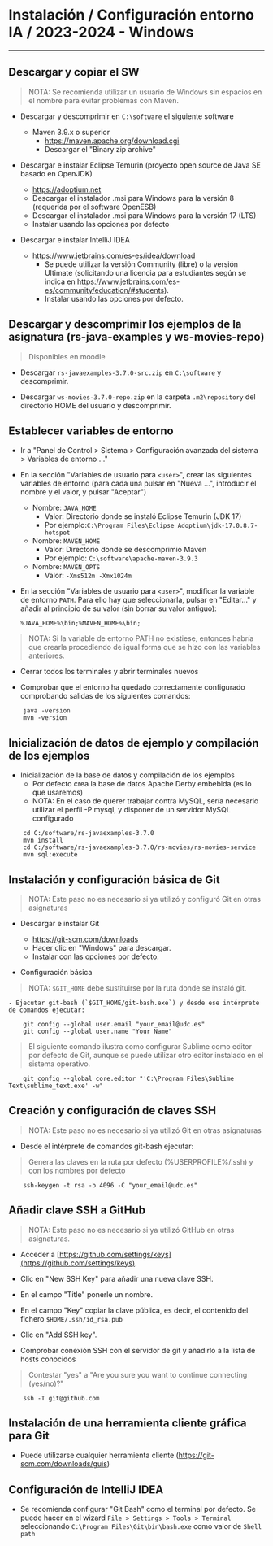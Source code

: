 # Instalación / Configuración entorno IA / 2023-2024 - Windows
-------------------------------------------------------------------------------

## Descargar y copiar el SW 

> NOTA: Se recomienda utilizar un usuario de Windows sin espacios en el nombre 
  para evitar problemas con Maven.

- Descargar y descomprimir en `C:\software` el siguiente software
    - Maven 3.9.x o superior 
        + https://maven.apache.org/download.cgi
        + Descargar el "Binary zip archive"

- Descargar e instalar Eclipse Temurin (proyecto open source de Java SE basado en OpenJDK)
    - https://adoptium.net
    - Descargar el instalador .msi para Windows para la versión 8 (requerida por el software OpenESB)
    - Descargar el instalador .msi para Windows para la versión 17 (LTS) 
    - Instalar usando las opciones por defecto

- Descargar e instalar IntelliJ IDEA
    - https://www.jetbrains.com/es-es/idea/download
        + Se puede utilizar la versión Community (libre) o la versión Ultimate
          (solicitando una licencia para estudiantes según se indica en
          https://www.jetbrains.com/es-es/community/education/#students).
      - Instalar usando las opciones por defecto.
        
## Descargar y descomprimir los ejemplos de la asignatura (rs-java-examples y ws-movies-repo)

> Disponibles en moodle

- Descargar `rs-javaexamples-3.7.0-src.zip` en `C:\software` y descomprimir.

- Descargar `ws-movies-3.7.0-repo.zip` en la carpeta `.m2\repository` del directorio HOME del usuario y descomprimir. 
  
## Establecer variables de entorno

- Ir a "Panel de Control > Sistema > Configuración avanzada del sistema > Variables de entorno ..."

- En la sección "Variables de usuario para `<user>`", crear las siguientes
  variables de entorno (para cada una pulsar en "Nueva ...", introducir el 
  nombre y el valor, y pulsar "Aceptar")
    - Nombre: `JAVA_HOME`
        + Valor: Directorio donde se instaló Eclipse Temurin (JDK 17)
        + Por ejemplo:`C:\Program Files\Eclipse Adoptium\jdk-17.0.8.7-hotspot`
    - Nombre: `MAVEN_HOME`
        + Valor: Directorio donde se descomprimió Maven
        + Por ejemplo: `C:\software\apache-maven-3.9.3`
    - Nombre: `MAVEN_OPTS`
        + Valor: `-Xms512m -Xmx1024m`

- En la sección "Variables de usuario para `<user>`", modificar la variable de
  entorno `PATH`. Para ello hay que seleccionarla, pulsar en "Editar..." y 
  añadir al principio de su valor (sin borrar su valor antiguo):
  
  `%JAVA_HOME%\bin;%MAVEN_HOME%\bin;`
  
> NOTA: Si la variable de entorno PATH no existiese, entonces habría que 
    crearla procediendo de igual forma que se hizo con las variables anteriores.
    
- Cerrar todos los terminales y abrir terminales nuevos

- Comprobar que el entorno ha quedado correctamente configurado comprobando 
  salidas de los siguientes comandos:
  
```shell    
    java -version
    mvn -version
```
    
## Inicialización de datos de ejemplo y compilación de los ejemplos

- Inicialización de la base de datos y compilación de los ejemplos
    - Por defecto crea la base de datos Apache Derby embebida (es lo que usaremos)
    - NOTA: En el caso de querer trabajar contra MySQL, sería necesario
      utilizar el perfil -P mysql, y disponer de un servidor MySQL configurado

```shell
    cd C:/software/rs-javaexamples-3.7.0
    mvn install
    cd C:/software/rs-javaexamples-3.7.0/rs-movies/rs-movies-service
    mvn sql:execute
```

## Instalación y configuración básica de Git
> NOTA: Este paso no es necesario si ya utilizó y configuró Git en otras asignaturas

- Descargar e instalar Git
    - https://git-scm.com/downloads
    - Hacer clic en "Windows" para descargar.
    - Instalar con las opciones por defecto.

- Configuración básica

> NOTA: `$GIT_HOME` debe sustituirse por la ruta donde se instaló git.

    - Ejecutar git-bash (`$GIT_HOME/git-bash.exe`) y desde ese intérprete de comandos ejecutar:

```shell
    git config --global user.email "your_email@udc.es"
    git config --global user.name "Your Name"
```

> El siguiente comando ilustra como configurar Sublime como editor por defecto de Git, aunque se puede utilizar otro editor instalado en el sistema operativo.

```shell
    git config --global core.editor "'C:\Program Files\Sublime Text\sublime_text.exe' -w"
```

## Creación y configuración de claves SSH
> NOTA: Este paso no es necesario si ya utilizó Git en otras asignaturas

- Desde el intérprete de comandos git-bash ejecutar:

> Genera las claves en la ruta por defecto (%USERPROFILE%/.ssh) y con los nombres  por defecto

```shell
    ssh-keygen -t rsa -b 4096 -C "your_email@udc.es"
```    

## Añadir clave SSH a GitHub
> NOTA: Este paso no es necesario si ya utilizó GitHub en otras asignaturas.

- Acceder a [https://github.com/settings/keys](https://github.com/settings/keys).
- Clic en "New SSH Key" para añadir una nueva clave SSH.
- En el campo "Title" ponerle un nombre.
- En el campo "Key" copiar la clave pública, es decir, el contenido del fichero
  `$HOME/.ssh/id_rsa.pub`
- Clic en "Add SSH key".

- Comprobar conexión SSH con el servidor de git y añadirlo a la lista de hosts
  conocidos

> Contestar "yes" a "Are you sure you want to continue connecting (yes/no)?"

```shell
    ssh -T git@github.com
```
    
## Instalación de una herramienta cliente gráfica para Git

- Puede utilizarse cualquier herramienta cliente (https://git-scm.com/downloads/guis)

## Configuración de IntelliJ IDEA
- Se recomienda configurar "Git Bash" como el terminal por defecto. Se puede hacer en el wizard
  `File > Settings > Tools > Terminal` seleccionando `C:\Program Files\Git\bin\bash.exe` como valor de `Shell path`
